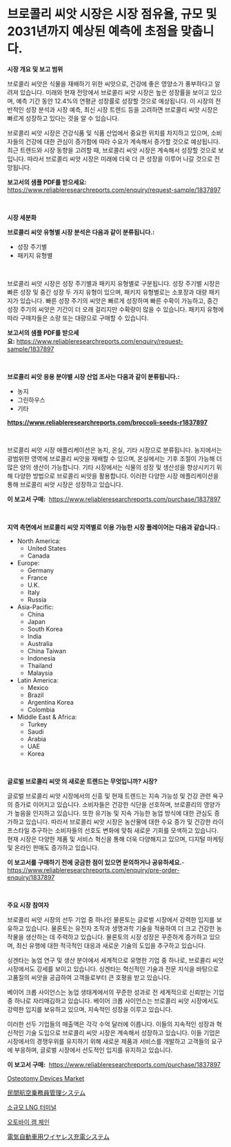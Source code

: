 <p><h1>브로콜리 씨앗 시장은 시장 점유율, 규모 및 2031년까지 예상된 예측에 초점을 맞춥니다.</h1></p><p><strong>시장 개요 및 보고 범위</strong></p>
<p><p>브로콜리 씨앗은 식물을 재배하기 위한 씨앗으로, 건강에 좋은 영양소가 풍부하다고 알려져 있습니다. 미래와 현재 전망에서 브로콜리 씨앗 시장은 높은 성장률을 보이고 있으며, 예측 기간 동안 12.4%의 연평균 성장률로 성장할 것으로 예상됩니다. 이 시장의 전반적인 성장 분석과 시장 예측, 최신 시장 트렌드 등을 고려하면 브로콜리 씨앗 시장은 빠르게 성장하고 있다는 것을 알 수 있습니다. </p><p>브로콜리 씨앗 시장은 건강식품 및 식품 산업에서 중요한 위치를 차지하고 있으며, 소비자들의 건강에 대한 관심이 증가함에 따라 수요가 계속해서 증가할 것으로 예상됩니다. 최근 트렌드와 시장 동향을 고려할 때, 브로콜리 씨앗 시장은 계속해서 성장할 것으로 보입니다. 따라서 브로콜리 씨앗 시장은 미래에 더욱 더 큰 성장을 이루어 나갈 것으로 전망됩니다.</p></p>
<p><strong>보고서의 샘플 PDF를 받으세요:</strong> <a href="https://www.reliableresearchreports.com/enquiry/request-sample/1837897">https://www.reliableresearchreports.com/enquiry/request-sample/1837897</a></p>
<p>&nbsp;</p>
<p><strong>시장 세분화</strong></p>
<p><strong>브로콜리 씨앗 유형별 시장 분석은 다음과 같이 분류됩니다.:</strong></p>
<p><ul><li>성장 주기별</li><li>패키지 유형별</li></ul></p>
<p>&nbsp;</p>
<p><p>브로콜리 씨앗 시장은 성장 주기별과 패키지 유형별로 구분됩니다. 성장 주기별 시장은 빠른 성장 및 중간 성장 두 가지 유형이 있으며, 패키지 유형별로는 소포장과 대량 패키지가 있습니다. 빠른 성장 주기의 씨앗은 빠르게 성장하며 빠른 수확이 가능하고, 중간 성장 주기의 씨앗은 기간이 더 오래 걸리지만 수확량이 많을 수 있습니다. 패키지 유형에 따라 구매자들은 소량 또는 대량으로 구매할 수 있습니다.</p></p>
<p><strong>보고서의 샘플 PDF를 받으세요:</strong>&nbsp;<a href="https://www.reliableresearchreports.com/enquiry/request-sample/1837897">https://www.reliableresearchreports.com/enquiry/request-sample/1837897</a></p>
<p>&nbsp;</p>
<p><strong> 브로콜리 씨앗 응용 분야별 시장 산업 조사는 다음과 같이 분류됩니다.:</strong></p>
<p><ul><li>농지</li><li>그린하우스</li><li>기타</li></ul></p>
<p><strong><a href="https://www.reliableresearchreports.com/broccoli-seeds-r1837897">https://www.reliableresearchreports.com/broccoli-seeds-r1837897</a></strong></p>
<p>&nbsp;</p>
<p><p>브로콜리 씨앗 시장 애플리케이션은 농지, 온실, 기타 시장으로 분류됩니다. 농지에서는 광범위한 영역에 브로콜리 씨앗을 재배할 수 있으며, 온실에서는 기후 조절이 가능해 더 많은 양의 생산이 가능합니다. 기타 시장에서는 식물의 성장 및 생산성을 향상시키기 위해 다양한 방법으로 브로콜리 씨앗을 활용합니다. 이러한 다양한 시장 애플리케이션을 통해 브로콜리 씨앗 시장은 성장하고 있습니다.</p></p>
<p><strong>이 보고서 구매:</strong>&nbsp; <a href="https://www.reliableresearchreports.com/purchase/1837897">https://www.reliableresearchreports.com/purchase/1837897</a></p>
<p>&nbsp;</p>
<p><strong>지역 측면에서 브로콜리 씨앗 지역별로 이용 가능한 시장 플레이어는 다음과 같습니다.:</strong></p>
<p><ul>
    <li>
        North America:
        <ul>
            <li>United States</li>
            <li>Canada</li>
        </ul>
    </li>
    <li>
        Europe:
        <ul>
            <li>Germany</li>
            <li>France</li>
            <li>U.K.</li>
            <li>Italy</li>
            <li>Russia</li>
        </ul>
    </li>
    <li>
        Asia-Pacific:
        <ul>
            <li>China</li>
            <li>Japan</li>
            <li>South Korea</li>
            <li>India</li>
            <li>Australia</li>
            <li>China Taiwan</li>
            <li>Indonesia</li>
            <li>Thailand</li>
            <li>Malaysia</li>
        </ul>
    </li>
    <li>
        Latin America:
        <ul>
            <li>Mexico</li>
            <li>Brazil</li>
            <li>Argentina Korea</li>
            <li>Colombia</li>
        </ul>
    </li>
    <li>
        Middle East & Africa:
        <ul>
            <li>Turkey</li>
            <li>Saudi</li>
            <li>Arabia</li>
            <li>UAE</li>
            <li>Korea</li>
        </ul>
    </li>
    </ul></p>
<p>&nbsp;</p>
<p><strong>글로벌 브로콜리 씨앗 의 새로운 트렌드는 무엇입니까? 시장?</strong></p>
<p><p>글로벌 브로콜리 씨앗 시장에서의 신흥 및 현재 트렌드는 지속 가능성 및 건강 관련 욕구의 증가로 이어지고 있습니다. 소비자들은 건강한 식단을 선호하며, 브로콜리의 영양가가 높음을 인지하고 있습니다. 또한 유기농 및 지속 가능한 농업 방식에 대한 관심도 증가하고 있습니다. 따라서 브로콜리 씨앗 시장은 농산물에 대한 수요 증가 및 건강한 라이프스타일 추구하는 소비자들의 선호도 변화에 맞춰 새로운 기회를 모색하고 있습니다. 현재 시장은 다양한 제품 및 서비스 혁신을 통해 더욱 다양해지고 있으며, 디지털 마케팅 및 온라인 판매도 증가하고 있습니다.</p></p>
<p><strong>이 보고서를 구매하기 전에 궁금한 점이 있으면 문의하거나 공유하세요.</strong>- <a href="https://www.reliableresearchreports.com/enquiry/pre-order-enquiry/1837897">https://www.reliableresearchreports.com/enquiry/pre-order-enquiry/1837897</a></p>
<p>&nbsp;</p>
<p><strong>주요 시장 참여자</strong></p>
<p><p>브로콜리 씨앗 시장의 선두 기업 중 하나인 물론토는 글로벌 시장에서 강력한 입지를 보유하고 있습니다. 물론토는 유전자 조작과 생명과학 기술을 적용하여 더 크고 건강한 농작물을 생산하는 데 주력하고 있습니다. 물론토의 시장 성장은 꾸준하게 증가하고 있으며, 최신 유행에 대한 적극적인 대응과 새로운 기술의 도입을 추구하고 있습니다.</p><p>싱겐타는 농업 연구 및 생산 분야에서 세계적으로 유명한 기업 중 하나로, 브로콜리 씨앗 시장에서도 강세를 보이고 있습니다. 싱겐타는 혁신적인 기술과 전문 지식을 바탕으로 고품질의 씨앗을 공급하여 고객들로부터 큰 호평을 받고 있습니다.</p><p>베이어 크롭 사이언스는 농업 생태계에서의 꾸준한 성과로 전 세계적으로 신뢰받는 기업 중 하나로 자리매김하고 있습니다. 베이어 크롭 사이언스는 브로콜리 씨앗 시장에서도 강력한 입지를 보유하고 있으며, 지속적인 성장을 이루고 있습니다.</p><p>이러한 선두 기업들의 매출액은 각각 수억 달러에 이릅니다. 이들의 지속적인 성장과 혁신적인 기술 도입으로 브로콜리 씨앗 시장은 계속해서 성장하고 있습니다. 이들 기업은 시장에서의 경쟁우위를 유지하기 위해 새로운 제품과 서비스를 개발하고 고객들의 요구에 부응하며, 글로벌 시장에서 선도적인 입지를 유지하고 있습니다.</p></p>
<p><strong>이 보고서 구매:</strong>&nbsp;&nbsp;<a href="https://www.reliableresearchreports.com/purchase/1837897">https://www.reliableresearchreports.com/purchase/1837897</a></p>
<p><p><a href="https://github.com/jerrycopelandthomaswsqd8q/Market-Research-Report-List-2/blob/main/osteotomy-devices-market.md">Osteotomy Devices Market</a></p><p><a href="https://medium.com/@tiannastark1/%E5%95%86%E7%94%A8%E8%88%AA%E7%A9%BA%E6%A9%9F%E3%81%AE%E4%B9%97%E7%B5%84%E5%93%A1%E7%AE%A1%E7%90%86%E3%82%B7%E3%82%B9%E3%83%86%E3%83%A0%E5%B8%82%E5%A0%B4-2031%E5%B9%B4%E3%81%BE%E3%81%A7%E3%81%AE%E5%8B%95%E5%90%91-%E4%BA%88%E6%B8%AC-%E7%AB%B6%E4%BA%89%E5%88%86%E6%9E%90-eee4bb81ea16">民間航空乗務員管理システム</a></p><p><a href="https://medium.com/@marcpascual04/quot-%EC%86%8C%EA%B7%9C%EB%AA%A8-lng%ED%84%B0%EB%AF%B8%EB%84%90-%EC%8B%9C%EC%9E%A5-%EB%B6%84%EC%84%9D-%EA%B8%80%EB%A1%9C%EB%B2%8C-%EC%82%B0%EC%97%85-%EC%A0%84%EB%A7%9D%EA%B3%BC-%EC%98%88%EC%B8%A1-2024%EB%85%84%EB%B6%80%ED%84%B0-2031%EB%85%84-quot-6c1eb5f1c286">소규모 LNG 터미널</a></p><p><a href="https://medium.com/@deborahward03/%EC%98%A4%ED%86%A0%EB%B0%94%EC%9D%B4-%EC%BA%A0-%EC%B2%B4%EC%9D%B8-%EC%8B%9C%EC%9E%A5-%EC%97%B0%EA%B5%AC-%EB%B3%B4%EA%B3%A0%EC%84%9C-%EA%B7%B8-%EC%97%AD%EC%82%AC-%EB%B0%8F-2031%EB%85%84%EA%B9%8C%EC%A7%80%EC%9D%98-%EC%98%88%EC%B8%A1-348d5f66085e">오토바이 캠 체인</a></p><p><a href="https://medium.com/@jonathandavies84/%E9%9B%BB%E5%8B%95%E8%BB%8A%E5%90%91%E3%81%91%E3%81%AE%E3%83%AF%E3%82%A4%E3%83%A4%E3%83%AC%E3%82%B9%E5%85%85%E9%9B%BB%E3%82%B7%E3%82%B9%E3%83%86%E3%83%A0%E3%81%AE%E5%B8%82%E5%A0%B4%E8%AA%BF%E6%9F%BB%E3%83%AC%E3%83%9D%E3%83%BC%E3%83%88-%E3%81%9D%E3%81%AE%E6%AD%B4%E5%8F%B2%E3%81%8A%E3%82%88%E3%81%B32031%E5%B9%B4%E3%81%BE%E3%81%A7%E3%81%AE%E4%BA%88%E6%B8%AC-ee3482014c40">電気自動車用ワイヤレス充電システム</a></p></p>